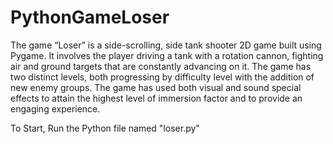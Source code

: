 # PythonGameLoser
The game “Loser” is a side-scrolling, side tank shooter 2D game built using Pygame. It involves the player driving a tank with a rotation cannon, fighting air and ground targets that are constantly advancing on it. The game has two distinct levels, both progressing by difficulty level with the addition of new enemy groups. The game has used both visual and sound special effects to attain the highest level of immersion factor and to provide an engaging experience.

To Start, Run the Python file named "loser.py"
